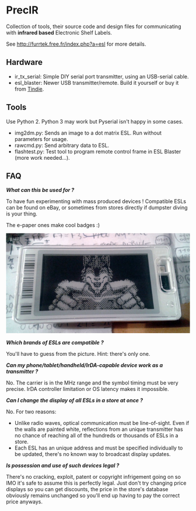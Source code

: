 # PrecIR

Collection of tools, their source code and design files for communicating with **infrared based** Electronic Shelf Labels.

See http://furrtek.free.fr/index.php?a=esl for more details.

## Hardware

* ir_tx_serial: Simple DIY serial port transmitter, using an USB-serial cable.
* esl_blaster: Newer USB transmitter/remote. Build it yourself or buy it from [Tindie](https://www.tindie.com/products/furrtek/esl-blaster/).

## Tools

Use Python 2. Python 3 may work but Pyserial isn't happy in some cases.

* img2dm.py: Sends an image to a dot matrix ESL. Run without parameters for usage.
* rawcmd.py: Send arbitrary data to ESL.
* flashtest.py: Test tool to program remote control frame in ESL Blaster (more work needed...).

## FAQ

***What can this be used for ?***

To have fun experimenting with mass produced devices ! Compatible ESLs can be found on eBay, or sometimes from stores directly if dumpster diving is your thing.

The e-paper ones make cool badges :)

![DM badge](dm.jpg)

***Which brands of ESLs are compatible ?***

You'll have to guess from the picture. Hint: there's only one.

***Can my phone/tablet/handheld/IrDA-capable device work as a transmitter ?***

No. The carrier is in the MHz range and the symbol timing must be very precise. IrDA controller limitation or OS latency makes it impossible.

***Can I change the display of all ESLs in a store at once ?***

No. For two reasons:
* Unlike radio waves, optical communication must be line-of-sight. Even if the walls are painted white, reflections from an unique transmitter has no chance of reaching all of the hundreds or thousands of ESLs in a store.
* Each ESL has an unique address and must be specified individually to be updated, there's no known way to broadcast display updates.

***Is possession and use of such devices legal ?***

There's no cracking, exploit, patent or copyright infrigement going on so IMO it's safe to assume this is perfectly legal. Just don't try changing price displays so you can get discounts, the price in the store's database obviously remains unchanged so you'll end up having to pay the correct price anyways.
